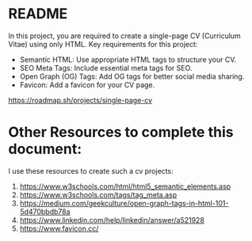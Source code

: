 # README

In this project, you are required to create a single-page CV (Curriculum Vitae) using only HTML.
Key requirements for this project:

<ul>
  <li> Semantic HTML: Use appropriate HTML tags to structure your CV.</li>
  <li> SEO Meta Tags: Include essential meta tags for SEO. </li>
  <li> Open Graph (OG) Tags: Add OG tags for better social media sharing.</li>
  <li> Favicon: Add a favicon for your CV page.</li>
</ul>

https://roadmap.sh/projects/single-page-cv

# Other Resources to complete this document:
I use these resources to create such a cv projects:
1)	https://www.w3schools.com/html/html5_semantic_elements.asp
2)  https://www.w3schools.com/tags/tag_meta.asp
3)	https://medium.com/geekculture/open-graph-tags-in-html-101-5d470bbdb78a
4)	https://www.linkedin.com/help/linkedin/answer/a521928
5)  https://www.favicon.cc/
